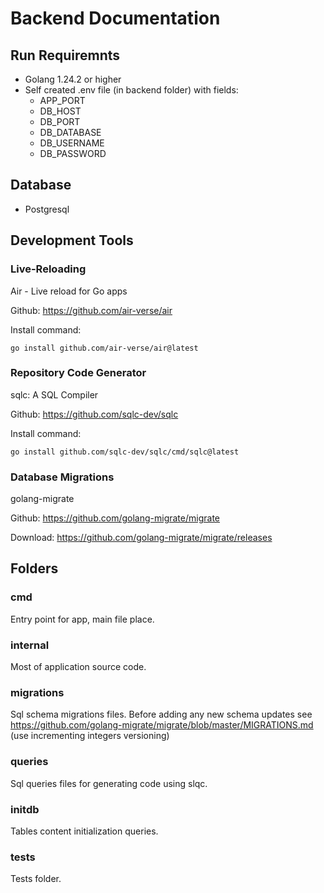 # Backend Documentation

## Run Requiremnts
* Golang 1.24.2 or higher
* Self created .env file (in backend folder) with fields:
    - APP_PORT
    - DB_HOST
    - DB_PORT
    - DB_DATABASE
    - DB_USERNAME
    - DB_PASSWORD

## Database
* Postgresql

## Development Tools

### Live-Reloading
Air - Live reload for Go apps

Github: https://github.com/air-verse/air

Install command:
```
go install github.com/air-verse/air@latest
```
### Repository Code Generator
sqlc: A SQL Compiler

Github: https://github.com/sqlc-dev/sqlc

Install command:

```
go install github.com/sqlc-dev/sqlc/cmd/sqlc@latest
```

### Database Migrations
golang-migrate

Github: https://github.com/golang-migrate/migrate

Download: https://github.com/golang-migrate/migrate/releases

## Folders

### cmd
Entry point for app, main file place.

### internal
Most of application source code.

### migrations
Sql schema migrations files. Before adding any new schema updates see https://github.com/golang-migrate/migrate/blob/master/MIGRATIONS.md (use incrementing integers versioning)

### queries
Sql queries files for generating code using slqc.

### initdb
Tables content initialization queries.

### tests
Tests folder.

